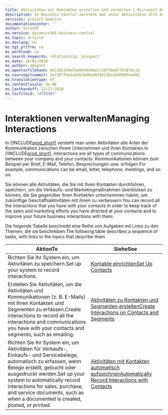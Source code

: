 ```yaml
---
title: Aktivitäten mit Kontakten erstellen und verwalten | Microsoft Docs
description: In Business Central versteht man unter Aktivitäten alle Arten der Kommunikation zwischen Ihrem Unternehmen und Ihren Kontakten. Kommunikationen können zum Beispiel per Brief, E-Mail, Telefon, Besprechungen usw. erfolgen.
services: project-madeira
documentationcenter: ''
author: SorenGP
ms.service: dynamics365-business-central
ms.topic: article
ms.devlang: na
ms.tgt_pltfrm: na
ms.workload: na
ms.search.keywords: relationship, prospect
ms.date: 10/01/2020
ms.author: edupont
ms.openlocfilehash: 6d11b1298e55eb6d034ee173df70ad77478f4c1d
ms.sourcegitcommit: 2e7307fbe1eb3b34d0ad9356226a19409054a402
ms.translationtype: HT
ms.contentlocale: de-DE
ms.lasthandoff: 12/17/2020
ms.locfileid: "4755367"
---
```

# <a name="managing-interactions"></a><span data-ttu-id="5f396-104">Interaktionen verwalten</span><span class="sxs-lookup"><span data-stu-id="5f396-104">Managing Interactions</span></span>
<span data-ttu-id="5f396-105">In [!INCLUDE[prod_short](includes/prod_short.md)] versteht man unter Aktivitäten alle Arten der Kommunikation zwischen Ihrem Unternehmen und Ihren Kontakten.</span><span class="sxs-lookup"><span data-stu-id="5f396-105">In [!INCLUDE[prod_short](includes/prod_short.md)], interactions are all types of communications between your company and your contacts.</span></span> <span data-ttu-id="5f396-106">Kommunikationen können zum Beispiel per Brief, E-Mail, Telefon, Besprechungen usw. erfolgen.</span><span class="sxs-lookup"><span data-stu-id="5f396-106">For example, communications can be email, letter, telephone, meetings, and so on.</span></span>

<span data-ttu-id="5f396-107">Sie können alle Aktivitäten, die Sie mit Ihren Kontakten durchführen, speichern, um die Verkaufs- und Marketingmaßnahmen überblicken zu können, die Sie gegenüber Ihren Kontakten unternommen haben, um zukünftige Geschäftsaktivitäten mit ihnen zu verbessern.</span><span class="sxs-lookup"><span data-stu-id="5f396-107">You can record all the interactions that you have with your contacts in order to keep track of the sales and marketing efforts you have directed at your contacts and to improve your future business interactions with them.</span></span>

<span data-ttu-id="5f396-108">Die folgende Tabelle beschreibt eine Reihe von Aufgaben mit Links zu den Themen, die sie beschreiben.</span><span class="sxs-lookup"><span data-stu-id="5f396-108">The following table describes a sequence of tasks, with links to the topics that describe them.</span></span>

| <span data-ttu-id="5f396-109">Aktion</span><span class="sxs-lookup"><span data-stu-id="5f396-109">To</span></span> | <span data-ttu-id="5f396-110">Siehe</span><span class="sxs-lookup"><span data-stu-id="5f396-110">See</span></span> |
| --- | --- |
| <span data-ttu-id="5f396-111">Richten Sie Ihr System ein, um Aktivitäten zu speichern.</span><span class="sxs-lookup"><span data-stu-id="5f396-111">Set up your system to record interactions.</span></span> |[<span data-ttu-id="5f396-112">Kontakte einrichten</span><span class="sxs-lookup"><span data-stu-id="5f396-112">Set Up Contacts</span></span>](marketing-setup-contacts.md) |
|<span data-ttu-id="5f396-113">Erstellen Sie Aktivitäten, um die Aktivitäten und Kommunikationen (z. B. E-Mails) mit Ihren Kontakten und Segmenten zu erfassen.</span><span class="sxs-lookup"><span data-stu-id="5f396-113">Create interactions to record all the interactions and communications you have with your contacts and segments, such as emailing.</span></span>|[<span data-ttu-id="5f396-114">Aktivitäten zu Kontakten und Segmenten erstellen</span><span class="sxs-lookup"><span data-stu-id="5f396-114">Create Interactions on Contacts and Segments</span></span>](marketing-how-create-interactions.md)|
|<span data-ttu-id="5f396-115">Richten Sie Ihr System ein, um Aktivitäten für Verkaufs-, Einkaufs- und Servicebelege, automatisch zu erfassen, wenn Belege erstellt, gebucht oder ausgedruckt werden.</span><span class="sxs-lookup"><span data-stu-id="5f396-115">Set up your system to automatically record interactions for sales, purchase, and service documents, such as when a documented is created, posted, or printed.</span></span>|[<span data-ttu-id="5f396-116">Aktivitäten mit Kontakten automatisch aufzeichnen</span><span class="sxs-lookup"><span data-stu-id="5f396-116">Automatically Record Interactions with Contacts</span></span>](marketing-auto-record-interactions.md)|
